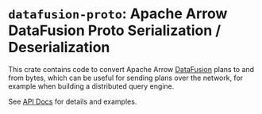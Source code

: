 <!---
  Licensed to the Apache Software Foundation (ASF) under one
  or more contributor license agreements.  See the NOTICE file
  distributed with this work for additional information
  regarding copyright ownership.  The ASF licenses this file
  to you under the Apache License, Version 2.0 (the
  "License"); you may not use this file except in compliance
  with the License.  You may obtain a copy of the License at

    http://www.apache.org/licenses/LICENSE-2.0

  Unless required by applicable law or agreed to in writing,
  software distributed under the License is distributed on an
  "AS IS" BASIS, WITHOUT WARRANTIES OR CONDITIONS OF ANY
  KIND, either express or implied.  See the License for the
  specific language governing permissions and limitations
  under the License.
-->

# `datafusion-proto`: Apache Arrow DataFusion Proto Serialization / Deserialization

This crate contains code to convert Apache Arrow [DataFusion] plans to and from
bytes, which can be useful for sending plans over the network, for example
when building a distributed query engine.

See [API Docs] for details and examples.

[datafusion]: https://arrow.apache.org/datafusion
[api docs]: http://docs.rs/datafusion-substrait/latest/datafusion-substrait
